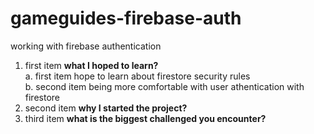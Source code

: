 # gameguides-firebase-auth
working with firebase authentication

1. first item 
**what I hoped to learn?**  
    a. first item
        hope to learn about firestore security rules  
    b. second item
        being more comfortable with user athentication with firestore  
2. second item 
**why I started the project?**
3. third item 
**what is the biggest challenged you encounter?**
